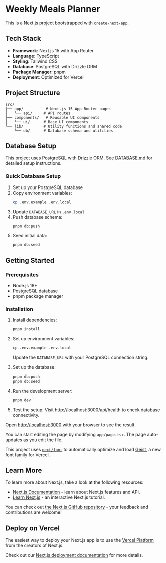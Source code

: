 # Weekly Meals Planner

This is a [Next.js](https://nextjs.org) project bootstrapped with [`create-next-app`](https://nextjs.org/docs/app/api-reference/cli/create-next-app).

## Tech Stack

- **Framework**: Next.js 15 with App Router
- **Language**: TypeScript
- **Styling**: Tailwind CSS
- **Database**: PostgreSQL with Drizzle ORM
- **Package Manager**: pnpm
- **Deployment**: Optimized for Vercel

## Project Structure

```
src/
├── app/          # Next.js 15 App Router pages
│   └── api/     # API routes
├── components/   # Reusable UI components
│   └── ui/      # Base UI components
└── lib/         # Utility functions and shared code
    └── db/      # Database schema and utilities
```

## Database Setup

This project uses PostgreSQL with Drizzle ORM. See [DATABASE.md](./DATABASE.md) for detailed setup instructions.

### Quick Database Setup

1. Set up your PostgreSQL database
2. Copy environment variables:
   ```bash
   cp .env.example .env.local
   ```
3. Update `DATABASE_URL` in `.env.local`
4. Push database schema:
   ```bash
   pnpm db:push
   ```
5. Seed initial data:
   ```bash
   pnpm db:seed
   ```

## Getting Started

### Prerequisites
- Node.js 18+ 
- PostgreSQL database
- pnpm package manager

### Installation

1. Install dependencies:
   ```bash
   pnpm install
   ```

2. Set up environment variables:
   ```bash
   cp .env.example .env.local
   ```
   Update the `DATABASE_URL` with your PostgreSQL connection string.

3. Set up the database:
   ```bash
   pnpm db:push
   pnpm db:seed
   ```

4. Run the development server:
   ```bash
   pnpm dev
   ```

5. Test the setup:
   Visit http://localhost:3000/api/health to check database connectivity.

Open [http://localhost:3000](http://localhost:3000) with your browser to see the result.

You can start editing the page by modifying `app/page.tsx`. The page auto-updates as you edit the file.

This project uses [`next/font`](https://nextjs.org/docs/app/building-your-application/optimizing/fonts) to automatically optimize and load [Geist](https://vercel.com/font), a new font family for Vercel.

## Learn More

To learn more about Next.js, take a look at the following resources:

- [Next.js Documentation](https://nextjs.org/docs) - learn about Next.js features and API.
- [Learn Next.js](https://nextjs.org/learn) - an interactive Next.js tutorial.

You can check out [the Next.js GitHub repository](https://github.com/vercel/next.js) - your feedback and contributions are welcome!

## Deploy on Vercel

The easiest way to deploy your Next.js app is to use the [Vercel Platform](https://vercel.com/new?utm_medium=default-template&filter=next.js&utm_source=create-next-app&utm_campaign=create-next-app-readme) from the creators of Next.js.

Check out our [Next.js deployment documentation](https://nextjs.org/docs/app/building-your-application/deploying) for more details.
